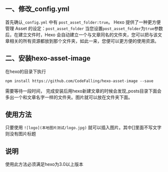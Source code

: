 ## 一、修改_config.yml
  首先确认`_config.yml` 中有 `post_asset_folder:true`。
Hexo 提供了一种更方便管理 Asset 的设定：`post_asset_folder`
当您设置`post_asset_folder`为`true`参数后，在建立文件时，Hexo
会自动建立一个与文章同名的文件夹，您可以把与该文章相关的所有资源都放到那个文件夹，如此一来，您便可以更方便的使用资源。


## 二、安装hexo-asset-image
在hexo的目录下执行
	
	npm install https://github.com/CodeFalling/hexo-asset-image --save
需要等待一段时间，
完成安装后用hexo新建文章的时候会发现_posts目录下面会多出一个和文章名字一样的文件夹。图片就可以放在文件夹下面。

## 使用方法
只要使用 `![logo](本地图片测试/logo.jpg)` 就可以插入图片。其中[]里面不写文字则没有图片标题

## 说明
使用此方法必须满足hexo为3.0以上版本